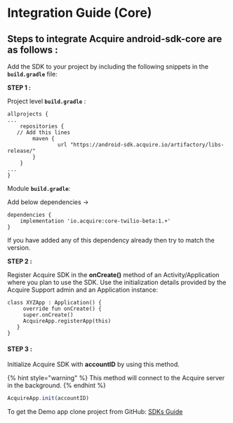 # Integration Guide \(Core\)

## **Steps to integrate Acquire android-sdk-core are as follows :**

Add the SDK to your project by including the following snippets in the **`build.gradle`** file:

**STEP 1 :**

Project level **`build.gradle`** :

```text
allprojects {
...
    repositories {
   // Add this lines
        maven {
                url "https://android-sdk.acquire.io/artifactory/libs-release/"
        }
    }
...
}
```

  
Module **`build.gradle`**:  
  
Add below dependencies -&gt;

```text
dependencies {
    implementation 'io.acquire:core-twilio-beta:1.+'
}
```

If you have added any of this dependency already then try to match the version.

**STEP 2 :**

Register Acquire SDK in the **onCreate\(\)** method of an Activity/Application where you plan to use the SDK. Use the initialization details provided by the Acquire Support admin and an Application instance:

```text
class XYZApp : Application() {
     override fun onCreate() {
     super.onCreate()
     AcquireApp.registerApp(this)
   }
}
```

#### STEP 3 :

Initialize Acquire SDK with **accountID** by using this method. 

{% hint style="warning" %}
This method will connect to the Acquire server in the background.
{% endhint %}

```javascript
AcquireApp.init(accountID)
```

To get the Demo app clone project from GitHub: [SDKs Guide](https://github.com/acquireio/android-sdk)



